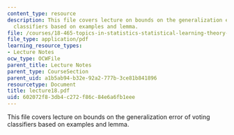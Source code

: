 ```yaml
---
content_type: resource
description: This file covers lecture on bounds on the generalization error of voting
  classifiers based on examples and lemma.
file: /courses/18-465-topics-in-statistics-statistical-learning-theory-spring-2007/602072f83db4c272f86c84e6a6fb1eee_lecture18.pdf
file_type: application/pdf
learning_resource_types:
- Lecture Notes
ocw_type: OCWFile
parent_title: Lecture Notes
parent_type: CourseSection
parent_uid: a1b5ab94-b32e-92a2-777b-3ce81b841896
resourcetype: Document
title: lecture18.pdf
uid: 602072f8-3db4-c272-f86c-84e6a6fb1eee
---
```

This file covers lecture on bounds on the generalization error of voting classifiers based on examples and lemma.

